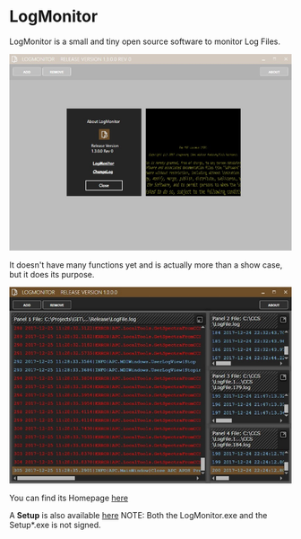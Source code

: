 # LogMonitor
LogMonitor is a small and tiny open source software to monitor Log Files.

![img](https://github.com/uhwgmxorg/LogMonitor/blob/master/Doc/logmon010.jpg)

It doesn't have many functions yet and is actually more than a show case, but it does its purpose.

![img](https://github.com/uhwgmxorg/LogMonitor/blob/master/Doc/logmon014.jpg)

You can find its Homepage [here](http://uhwgmxorg.com/LogMonitor/)

A **Setup** is also available [here](http://uhwgmxorg.com/Setup_LogMonitor_1_4_0_0.zip?dl=0) NOTE: Both the LogMonitor.exe and the Setup*.exe is not signed.
